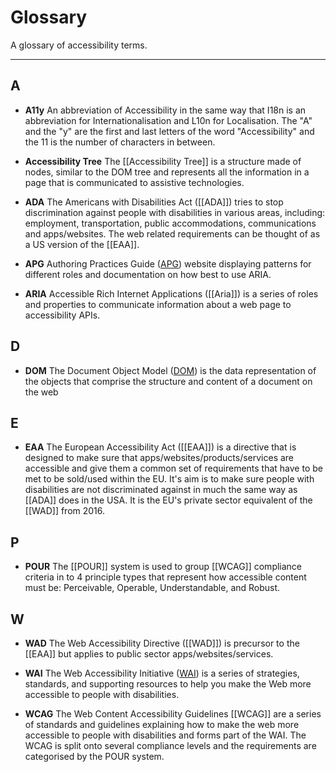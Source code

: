 # Glossary

A glossary of accessibility terms. 

---

## A
- **A11y**
  An abbreviation of Accessibility in the same way that I18n is an abbreviation for Internationalisation and L10n for Localisation. The "A" and the "y" are the first and last letters of the word "Accessibility" and the 11 is the number of characters in between.

- **Accessibility Tree**
  The [[Accessibility Tree]] is a structure made of nodes, similar to the DOM tree and represents all the information in a page that is communicated to assistive technologies.

- **ADA**
  The Americans with Disabilities Act ([[ADA]]) tries to stop discrimination against people with disabilities in various areas, including: employment, transportation, public accommodations, communications and apps/websites. The web related requirements can be thought of as a US version of the [[EAA]].

- **APG**
  Authoring Practices Guide ([APG](https://www.w3.org/WAI/ARIA/apg/)) website displaying patterns for different roles and documentation on how best to use ARIA.

- **ARIA**
  Accessible Rich Internet Applications ([[Aria]]) is a series of roles and properties to communicate information about a web page to accessibility APIs.

## D

- **DOM**
  The Document Object Model ([DOM](https://developer.mozilla.org/en-US/docs/Web/API/Document_Object_Model/Introduction)) is the data representation of the objects that comprise the structure and content of a document on the web

## E

- **EAA**
  The European Accessibility Act ([[EAA]]) is a directive that is designed to make sure that apps/websites/products/services are accessible and give them a common set of requirements that have to be met to be sold/used within the EU. It's aim is to make sure people with disabilities are not discriminated against in much the same way as [[ADA]] does in the USA. It is the EU's private sector equivalent of the [[WAD]] from 2016.

## P

- **POUR**
 The [[POUR]] system is used to group [[WCAG]] compliance criteria in to 4 principle types that represent how accessible content must be: Perceivable, Operable, Understandable, and Robust.

## W

- **WAD**
  The Web Accessibility Directive ([[WAD]]) is precursor to the [[EAA]] but applies to public sector apps/websites/services.

- **WAI**
  The Web Accessibility Initiative ([WAI](https://www.w3.org/WAI/)) is a series of strategies, standards, and supporting resources to help you make the Web more accessible to people with disabilities.
  
- **WCAG**
  The Web Content Accessibility Guidelines [[WCAG]] are a series of standards and guidelines explaining how to make the web more accessible to people with disabilities and forms part of the WAI. The WCAG is split onto several compliance levels and the requirements are categorised by the POUR system.